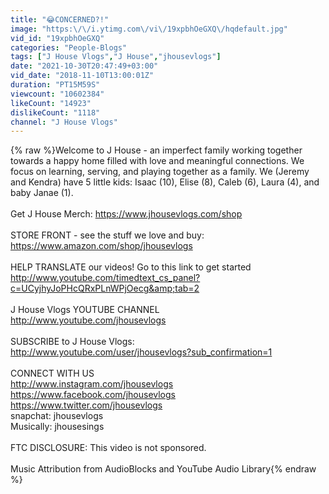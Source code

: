 ```yaml
---
title: "😂CONCERNED?!"
image: "https:\/\/i.ytimg.com\/vi\/19xpbhOeGXQ\/hqdefault.jpg"
vid_id: "19xpbhOeGXQ"
categories: "People-Blogs"
tags: ["J House Vlogs","J House","jhousevlogs"]
date: "2021-10-30T20:47:49+03:00"
vid_date: "2018-11-10T13:00:01Z"
duration: "PT15M59S"
viewcount: "10602384"
likeCount: "14923"
dislikeCount: "1118"
channel: "J House Vlogs"
---
```

{% raw %}Welcome to J House - an imperfect family working together towards a  happy home filled with love and meaningful connections. We focus on learning, serving, and playing together as a family. We (Jeremy and Kendra) have 5 little kids: Isaac (10), Elise (8), Caleb (6), Laura (4), and baby Janae (1).<br /><br />Get J House Merch: <a rel="nofollow" target="blank" href="https://www.jhousevlogs.com/shop">https://www.jhousevlogs.com/shop</a><br /><br />STORE FRONT - see the stuff we love and buy: <a rel="nofollow" target="blank" href="https://www.amazon.com/shop/jhousevlogs">https://www.amazon.com/shop/jhousevlogs</a><br /><br />HELP TRANSLATE our videos!  Go to this link to get started<br /><a rel="nofollow" target="blank" href="http://www.youtube.com/timedtext_cs_panel?c=UCyjhyJoPHcQRxPLnWPjOecg&amp;tab=2">http://www.youtube.com/timedtext_cs_panel?c=UCyjhyJoPHcQRxPLnWPjOecg&amp;tab=2</a><br /><br />J House Vlogs YOUTUBE CHANNEL<br /><a rel="nofollow" target="blank" href="http://www.youtube.com/jhousevlogs">http://www.youtube.com/jhousevlogs</a><br /><br />SUBSCRIBE to J House Vlogs:<br /><a rel="nofollow" target="blank" href="http://www.youtube.com/user/jhousevlogs?sub_confirmation=1">http://www.youtube.com/user/jhousevlogs?sub_confirmation=1</a><br /><br />CONNECT WITH US<br /><a rel="nofollow" target="blank" href="http://www.instagram.com/jhousevlogs">http://www.instagram.com/jhousevlogs</a><br /><a rel="nofollow" target="blank" href="https://www.facebook.com/jhousevlogs">https://www.facebook.com/jhousevlogs</a><br /><a rel="nofollow" target="blank" href="https://www.twitter.com/jhousevlogs">https://www.twitter.com/jhousevlogs</a><br />snapchat: jhousevlogs<br />Musically: jhousesings<br /><br />FTC DISCLOSURE: This video is not sponsored.<br /><br />Music Attribution from AudioBlocks and YouTube Audio Library{% endraw %}
